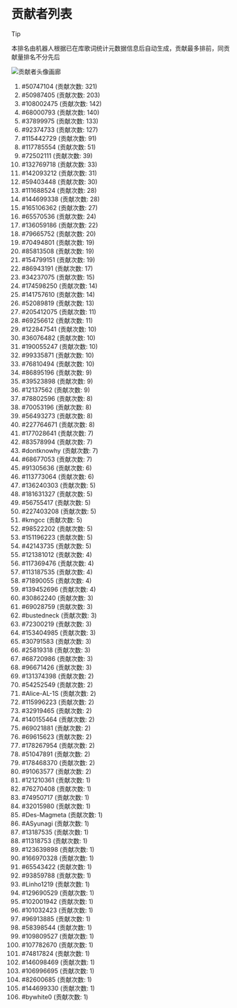 # 贡献者列表

> [!TIP]
> 本排名由机器人根据已在库歌词统计元数据信息后自动生成，贡献最多排前，同贡献量排名不分先后

![贡献者头像画廊](./CONTRIBUTORS.svg)

1. #50747104 (贡献次数: 321)
2. #50987405 (贡献次数: 203)
3. #108002475 (贡献次数: 142)
4. #68000793 (贡献次数: 140)
5. #37899975 (贡献次数: 133)
6. #92374733 (贡献次数: 127)
7. #115442729 (贡献次数: 91)
8. #117785554 (贡献次数: 51)
9. #72502111 (贡献次数: 39)
10. #132769718 (贡献次数: 33)
11. #142093212 (贡献次数: 31)
12. #59403448 (贡献次数: 30)
13. #111688524 (贡献次数: 28)
14. #144699338 (贡献次数: 28)
15. #165106362 (贡献次数: 27)
16. #65570536 (贡献次数: 24)
17. #136059186 (贡献次数: 22)
18. #79665752 (贡献次数: 20)
19. #70494801 (贡献次数: 19)
20. #85813508 (贡献次数: 19)
21. #154799151 (贡献次数: 19)
22. #86943191 (贡献次数: 17)
23. #34237075 (贡献次数: 15)
24. #174598250 (贡献次数: 14)
25. #141757610 (贡献次数: 14)
26. #52089819 (贡献次数: 13)
27. #205412075 (贡献次数: 11)
28. #69256612 (贡献次数: 11)
29. #122847541 (贡献次数: 10)
30. #36076482 (贡献次数: 10)
31. #190055247 (贡献次数: 10)
32. #99335871 (贡献次数: 10)
33. #76810494 (贡献次数: 10)
34. #86895196 (贡献次数: 9)
35. #39523898 (贡献次数: 9)
36. #12137562 (贡献次数: 9)
37. #78802596 (贡献次数: 8)
38. #70053196 (贡献次数: 8)
39. #56493273 (贡献次数: 8)
40. #227764671 (贡献次数: 8)
41. #177028641 (贡献次数: 7)
42. #83578994 (贡献次数: 7)
43. #dontknowhy (贡献次数: 7)
44. #68677053 (贡献次数: 7)
45. #91305636 (贡献次数: 6)
46. #113773064 (贡献次数: 6)
47. #136240303 (贡献次数: 5)
48. #181631327 (贡献次数: 5)
49. #56755417 (贡献次数: 5)
50. #227403208 (贡献次数: 5)
51. #kmgcc (贡献次数: 5)
52. #98522202 (贡献次数: 5)
53. #151196223 (贡献次数: 5)
54. #42143735 (贡献次数: 5)
55. #121381012 (贡献次数: 4)
56. #117369476 (贡献次数: 4)
57. #113187535 (贡献次数: 4)
58. #71890055 (贡献次数: 4)
59. #139452696 (贡献次数: 4)
60. #30862240 (贡献次数: 3)
61. #69028759 (贡献次数: 3)
62. #bustedneck (贡献次数: 3)
63. #72300219 (贡献次数: 3)
64. #153404985 (贡献次数: 3)
65. #30791583 (贡献次数: 3)
66. #25819318 (贡献次数: 3)
67. #68720986 (贡献次数: 3)
68. #96671426 (贡献次数: 3)
69. #131374398 (贡献次数: 2)
70. #54252549 (贡献次数: 2)
71. #Alice-AL-1S (贡献次数: 2)
72. #115996223 (贡献次数: 2)
73. #32919465 (贡献次数: 2)
74. #140155464 (贡献次数: 2)
75. #69021881 (贡献次数: 2)
76. #69615623 (贡献次数: 2)
77. #178267954 (贡献次数: 2)
78. #51047891 (贡献次数: 2)
79. #178468370 (贡献次数: 2)
80. #91063577 (贡献次数: 2)
81. #121210361 (贡献次数: 1)
82. #76270408 (贡献次数: 1)
83. #74950717 (贡献次数: 1)
84. #32015980 (贡献次数: 1)
85. #Des-Magmeta (贡献次数: 1)
86. #ASyunagi (贡献次数: 1)
87. #13187535 (贡献次数: 1)
88. #11318753 (贡献次数: 1)
89. #123639898 (贡献次数: 1)
90. #166970328 (贡献次数: 1)
91. #65543422 (贡献次数: 1)
92. #93859788 (贡献次数: 1)
93. #Linho1219 (贡献次数: 1)
94. #129690529 (贡献次数: 1)
95. #102001942 (贡献次数: 1)
96. #101032423 (贡献次数: 1)
97. #96913885 (贡献次数: 1)
98. #58398544 (贡献次数: 1)
99. #109809527 (贡献次数: 1)
100. #107782670 (贡献次数: 1)
101. #74817824 (贡献次数: 1)
102. #146098469 (贡献次数: 1)
103. #106996695 (贡献次数: 1)
104. #82600685 (贡献次数: 1)
105. #144699330 (贡献次数: 1)
106. #bywhite0 (贡献次数: 1)
